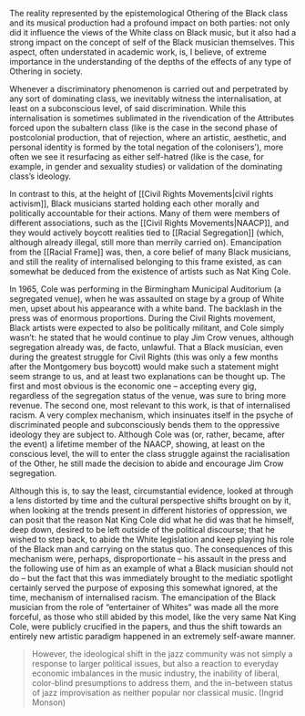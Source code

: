 
The reality represented by the epistemological Othering of the Black class and its musical production had a profound impact on both parties: not only did it influence the views of the White class on Black music, but it also had a strong impact on the concept of self of the Black musician themselves. This aspect, often understated in academic work, is, I believe, of extreme importance in the understanding of the depths of the effects of any type of Othering in society. 

Whenever a discriminatory phenomenon is carried out and perpetrated by any sort of dominating class, we inevitably witness the internalisation, at least on a subconscious level, of said discrimination. While this internalisation is sometimes sublimated in the rivendication of the Attributes forced upon the subaltern class (like is the case in the second phase of postcolonial production, that of rejection, where an artistic, aesthetic, and personal identity is formed by the total negation of the colonisers’), more often we see it resurfacing as either self-hatred (like is the case, for example, in gender and sexuality studies) or validation of the dominating class’s ideology. 

In contrast to this, at the height of [[Civil Rights Movements|civil rights activism]], Black musicians started holding each other morally and politically accountable for their actions. Many of them were members of different associations, such as the [[Civil Rights Movements|NAACP]], and they would actively boycott realities tied to [[Racial Segregation]] (which, although already illegal, still more than merrily carried on). Emancipation from the [[Racial Frame]] was, then, a core belief of many Black musicians, and still the reality of internalised belonging to this frame existed, as can somewhat be deduced from the existence of artists such as Nat King Cole.

In 1965, Cole was performing in the Birmingham Municipal Auditorium (a segregated venue), when he was assaulted on stage by a group of White men, upset about his appearance with a white band. The backlash in the press was of enormous proportions. During the Civil Rights movement, Black artists were expected to also be politically militant, and Cole simply wasn’t: he stated that he would continue to play Jim Crow venues, although segregation already was, de facto, unlawful. That a Black musician, even during the greatest struggle for Civil Rights (this was only a few months after the Montgomery bus boycott) would make such a statement might seem strange to us, and at least two explanations can be thought up. The first and most obvious is the economic one – accepting every gig, regardless of the segregation status of the venue, was sure to bring more revenue. The second one, most relevant to this work, is that of internalised racism. A very complex mechanism, which insinuates itself in the psyche of discriminated people and subconsciously bends them to the oppressive ideology they are subject to. Although Cole was (or, rather, became, after the event) a lifetime member of the NAACP, showing, at least on the conscious level, the will to enter the class struggle against the racialisation of the Other, he still made the decision to abide and encourage Jim Crow segregation. 

Although this is, to say the least, circumstantial evidence, looked at through a lens distorted by time and the cultural perspective shifts brought on by it, when looking at the trends present in different histories of oppression, we can posit that the reason Nat King Cole did what he did was that he himself, deep down, desired to be left outside of the political discourse; that he wished to step back, to abide the White legislation and keep playing his role of the Black man and carrying on the status quo. The consequences of this mechanism were, perhaps, disproportionate – his assault in the press and the following use of him as an example of what a Black musician should not do – but the fact that this was immediately brought to the mediatic spotlight certainly served the purpose of exposing this somewhat ignored, at the time, mechanism of internalised racism. The emancipation of the Black musician from the role of “entertainer of Whites” was made all the more forceful, as those who still abided by this model, like the very same Nat King Cole, were publicly crucified in the papers, and thus the shift towards an entirely new artistic paradigm happened in an extremely self-aware manner.

> However, the ideological shift in the jazz community was not simply a response to larger political issues, but also a reaction to everyday economic imbalances in the music industry, the inability of liberal, color-blind presumptions to address them, and the in-between status of jazz improvisation as neither popular nor classical music. (Ingrid Monson)

